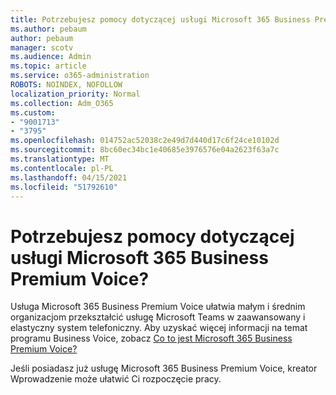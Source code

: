 ```yaml
---
title: Potrzebujesz pomocy dotyczącej usługi Microsoft 365 Business Premium Voice?
ms.author: pebaum
author: pebaum
manager: scotv
ms.audience: Admin
ms.topic: article
ms.service: o365-administration
ROBOTS: NOINDEX, NOFOLLOW
localization_priority: Normal
ms.collection: Adm_O365
ms.custom:
- "9001713"
- "3795"
ms.openlocfilehash: 014752ac52038c2e49d7d440d17c6f24ce10102d
ms.sourcegitcommit: 8bc60ec34bc1e40685e3976576e04a2623f63a7c
ms.translationtype: MT
ms.contentlocale: pl-PL
ms.lasthandoff: 04/15/2021
ms.locfileid: "51792610"
---
```

# <a name="need-help-with-microsoft-365-business-premium-voice"></a>Potrzebujesz pomocy dotyczącej usługi Microsoft 365 Business Premium Voice?

Usługa Microsoft 365 Business Premium Voice ułatwia małym i średnim organizacjom przekształcić usługę Microsoft Teams w zaawansowany i elastyczny system telefoniczny. Aby uzyskać więcej informacji na temat programu Business Voice, zobacz [Co to jest Microsoft 365 Business Premium Voice?](https://docs.microsoft.com/microsoftteams/business-voice/whats-business-voice)

Jeśli posiadasz już usługę Microsoft 365 Business Premium Voice, kreator Wprowadzenie może ułatwić Ci rozpoczęcie pracy. [](https://docs.microsoft.com/microsoftteams/business-voice/use-getting-started-wizard) 
